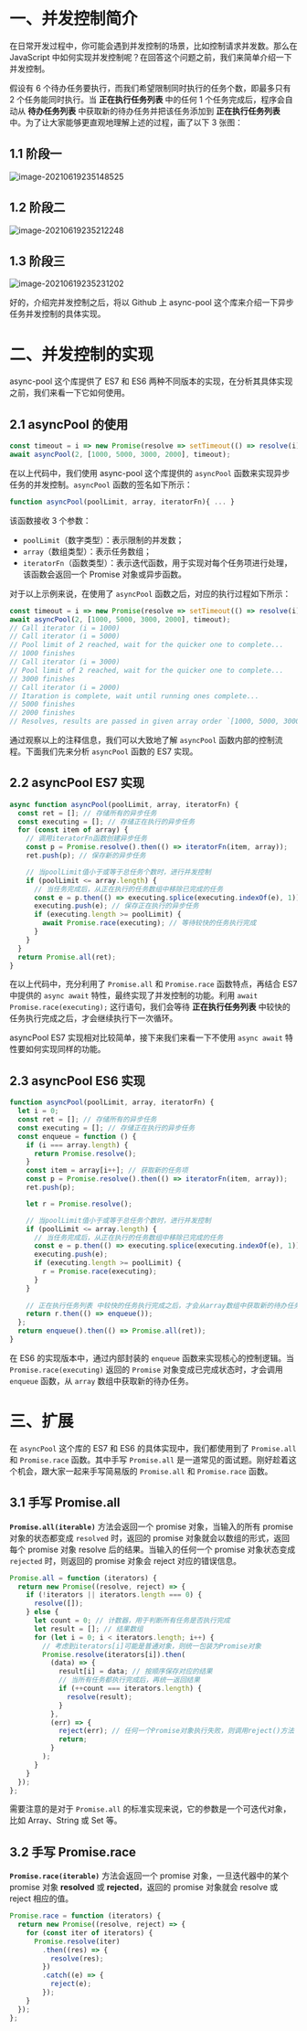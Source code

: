 # 一、并发控制简介

在日常开发过程中，你可能会遇到并发控制的场景，比如控制请求并发数。那么在 JavaScript 中如何实现并发控制呢？在回答这个问题之前，我们来简单介绍一下并发控制。

假设有 6 个待办任务要执行，而我们希望限制同时执行的任务个数，即最多只有 2 个任务能同时执行。当 **正在执行任务列表** 中的任何 1 个任务完成后，程序会自动从 **待办任务列表** 中获取新的待办任务并把该任务添加到 **正在执行任务列表** 中。为了让大家能够更直观地理解上述的过程，画了以下 3 张图：

## 1.1 阶段一

![image-20210619235148525](https://gitee.com/xuxujian/webNoteImg/raw/master/webpack/image-20210619235148525.png)

## 1.2 阶段二

![image-20210619235212248](https://gitee.com/xuxujian/webNoteImg/raw/master/webpack/image-20210619235212248.png)

## 1.3 阶段三

![image-20210619235231202](https://gitee.com/xuxujian/webNoteImg/raw/master/webpack/image-20210619235231202.png)

好的，介绍完并发控制之后，将以 Github 上 async-pool 这个库来介绍一下异步任务并发控制的具体实现。

# 二、并发控制的实现

async-pool 这个库提供了 ES7 和 ES6 两种不同版本的实现，在分析其具体实现之前，我们来看一下它如何使用。

## 2.1 asyncPool 的使用

```js
const timeout = i => new Promise(resolve => setTimeout(() => resolve(i), i));
await asyncPool(2, [1000, 5000, 3000, 2000], timeout);
```

在以上代码中，我们使用 async-pool 这个库提供的 `asyncPool` 函数来实现异步任务的并发控制。`asyncPool` 函数的签名如下所示：

```js
function asyncPool(poolLimit, array, iteratorFn){ ... }
```

该函数接收 3 个参数：

- `poolLimit`（数字类型）：表示限制的并发数；
- `array`（数组类型）：表示任务数组；
- `iteratorFn`（函数类型）：表示迭代函数，用于实现对每个任务项进行处理，该函数会返回一个 Promise 对象或异步函数。

对于以上示例来说，在使用了 `asyncPool` 函数之后，对应的执行过程如下所示：

```js
const timeout = i => new Promise(resolve => setTimeout(() => resolve(i), i));
await asyncPool(2, [1000, 5000, 3000, 2000], timeout);
// Call iterator (i = 1000)
// Call iterator (i = 5000)
// Pool limit of 2 reached, wait for the quicker one to complete...
// 1000 finishes
// Call iterator (i = 3000)
// Pool limit of 2 reached, wait for the quicker one to complete...
// 3000 finishes
// Call iterator (i = 2000)
// Itaration is complete, wait until running ones complete...
// 5000 finishes
// 2000 finishes
// Resolves, results are passed in given array order `[1000, 5000, 3000, 2000]`.
```

通过观察以上的注释信息，我们可以大致地了解 `asyncPool` 函数内部的控制流程。下面我们先来分析 `asyncPool` 函数的 ES7 实现。

## 2.2 asyncPool ES7 实现

```js
async function asyncPool(poolLimit, array, iteratorFn) {
  const ret = []; // 存储所有的异步任务
  const executing = []; // 存储正在执行的异步任务
  for (const item of array) {
    // 调用iteratorFn函数创建异步任务
    const p = Promise.resolve().then(() => iteratorFn(item, array));
    ret.push(p); // 保存新的异步任务

    // 当poolLimit值小于或等于总任务个数时，进行并发控制
    if (poolLimit <= array.length) {
      // 当任务完成后，从正在执行的任务数组中移除已完成的任务
      const e = p.then(() => executing.splice(executing.indexOf(e), 1));
      executing.push(e); // 保存正在执行的异步任务
      if (executing.length >= poolLimit) {
        await Promise.race(executing); // 等待较快的任务执行完成
      }
    }
  }
  return Promise.all(ret);
}
```

在以上代码中，充分利用了 `Promise.all` 和 `Promise.race` 函数特点，再结合 ES7 中提供的 `async await` 特性，最终实现了并发控制的功能。利用 `await Promise.race(executing);` 这行语句，我们会等待 **正在执行任务列表** 中较快的任务执行完成之后，才会继续执行下一次循环。

asyncPool ES7 实现相对比较简单，接下来我们来看一下不使用 `async await` 特性要如何实现同样的功能。

## 2.3 asyncPool ES6 实现

```js
function asyncPool(poolLimit, array, iteratorFn) {
  let i = 0;
  const ret = []; // 存储所有的异步任务
  const executing = []; // 存储正在执行的异步任务
  const enqueue = function () {
    if (i === array.length) {
      return Promise.resolve();
    }
    const item = array[i++]; // 获取新的任务项
    const p = Promise.resolve().then(() => iteratorFn(item, array));
    ret.push(p);

    let r = Promise.resolve();

    // 当poolLimit值小于或等于总任务个数时，进行并发控制
    if (poolLimit <= array.length) {
      // 当任务完成后，从正在执行的任务数组中移除已完成的任务
      const e = p.then(() => executing.splice(executing.indexOf(e), 1));
      executing.push(e);
      if (executing.length >= poolLimit) {
        r = Promise.race(executing); 
      }
    }
 
    // 正在执行任务列表 中较快的任务执行完成之后，才会从array数组中获取新的待办任务
    return r.then(() => enqueue());
  };
  return enqueue().then(() => Promise.all(ret));
}
```

在 ES6 的实现版本中，通过内部封装的 `enqueue` 函数来实现核心的控制逻辑。当 `Promise.race(executing)` 返回的 `Promise` 对象变成已完成状态时，才会调用 `enqueue` 函数，从 `array` 数组中获取新的待办任务。

# 三、扩展

在 `asyncPool` 这个库的 ES7 和 ES6 的具体实现中，我们都使用到了 `Promise.all` 和 `Promise.race` 函数。其中手写 `Promise.all` 是一道常见的面试题。刚好趁着这个机会，跟大家一起来手写简易版的 `Promise.all` 和 `Promise.race` 函数。

## 3.1 手写 Promise.all

**`Promise.all(iterable)`** 方法会返回一个 promise 对象，当输入的所有 promise 对象的状态都变成 `resolved` 时，返回的 promise 对象就会以数组的形式，返回每个 promise 对象 resolve 后的结果。当输入的任何一个 promise 对象状态变成 `rejected` 时，则返回的 promise 对象会 reject 对应的错误信息。

```js
Promise.all = function (iterators) {
  return new Promise((resolve, reject) => {
    if (!iterators || iterators.length === 0) {
      resolve([]);
    } else {
      let count = 0; // 计数器，用于判断所有任务是否执行完成
      let result = []; // 结果数组
      for (let i = 0; i < iterators.length; i++) {
        // 考虑到iterators[i]可能是普通对象，则统一包装为Promise对象
        Promise.resolve(iterators[i]).then(
          (data) => {
            result[i] = data; // 按顺序保存对应的结果
            // 当所有任务都执行完成后，再统一返回结果
            if (++count === iterators.length) {
              resolve(result);
            }
          },
          (err) => {
            reject(err); // 任何一个Promise对象执行失败，则调用reject()方法
            return;
          }
        );
      }
    }
  });
};
```

需要注意的是对于 `Promise.all` 的标准实现来说，它的参数是一个可迭代对象，比如 Array、String 或 Set 等。

## 3.2 手写 Promise.race

**`Promise.race(iterable)`** 方法会返回一个 promise 对象，一旦迭代器中的某个 promise 对象 **resolved** 或 **rejected**，返回的 promise 对象就会 resolve 或 reject 相应的值。

```js
Promise.race = function (iterators) {
  return new Promise((resolve, reject) => {
    for (const iter of iterators) {
      Promise.resolve(iter)
        .then((res) => {
          resolve(res);
        })
        .catch((e) => {
          reject(e);
        });
    }
  });
};
```